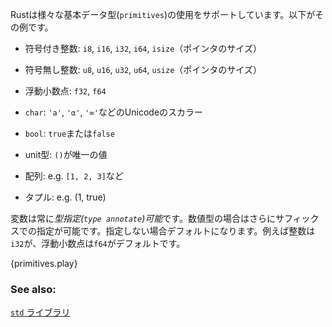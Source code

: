 <!--- Rust provides access to a wide variety of `primitives`. A sample includes: --->
Rustは様々な基本データ型(`primitives`)の使用をサポートしています。以下がその例です。

<!--- * signed integers: `i8`, `i16`, `i32`, `i64` and `isize` (pointer size) --->
* 符号付き整数: `i8`, `i16`, `i32`, `i64`, `isize`（ポインタのサイズ）
<!--- * unsigned integers: `u8`, `u16`, `u32`, `u64` and `usize` (pointer size) --->
* 符号無し整数: `u8`, `u16`, `u32`, `u64`, `usize`（ポインタのサイズ）
<!--- * floatoing point: `f32`, `f64` --->
* 浮動小数点: `f32`, `f64`
<!--- * `char` Unicode scalar values like `'a'`, `'α'` and `'∞'` (4 bytes each) --->
* `char`: `'a'`, `'α'`, `'∞'`などのUnicodeのスカラー
<!--- * `bool` either `true` or `false` --->
* `bool`: `true`または`false`
<!--- * and the unit type `()`, whose only value is also `()` --->
* unit型: `()`が唯一の値
<!--- * arrays like `[1, 2, 3]` --->
* 配列: e.g. `[1, 2, 3]`など
<!--- * tuples like `(1, true)` --->
* タプル: e.g. (1, true)

<!--- Variables can always be *type annotated*. Numbers may additionally be --->
<!--- annotated via a *suffix* or *by default*. Integers default to `i32` and --->
<!--- floats to `f64`. --->
変数は常に*型指定(`type annotate`)可能*です。数値型の場合はさらにサフィックスでの指定が可能です。指定しない場合デフォルトになります。例えば整数は`i32`が、浮動小数点は`f64`がデフォルトです。

{primitives.play}

### See also:

[`std` ライブラリ][std]

[std]: http://doc.rust-lang.org/std/
